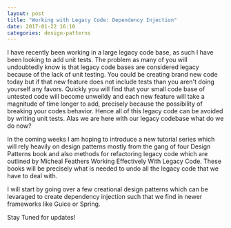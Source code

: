```yaml
---
layout: post
title: "Working with Legacy Code: Dependency Injection"
date: 2017-01-22 16:10
categories: design-patterns
---
```


I have recently been working in a large legacy code base, as such I have been looking to add unit tests.  The problem as many of you will undoubtedly know is that legacy code bases are considered legacy because of the lack of unit testing.  You could be creating brand new code today but if that new feature does not include tests than you aren't doing yourself any favors.  Quickly you will find that your small code base of untested code will become unweildy and each new feature will take a magnitude of time longer to add, precisely because the possibility of breaking your codes behavior.  Hence all of this legacy code can be avoided by writing unit tests.  Alas we are here with our legacy codebase what do we do now?

In the coming weeks I am hoping to introduce a new tutorial series which will rely heavily on design patterns mostly from the gang of four Design Patterns book and also methods for refactoring legacy code which are outlined by Micheal Feathers Working Effectively With Legacy Code.  These books will be precisely what is needed to undo all the legacy code that we have to deal with.  

I will start by going over a few creational design patterns which can be levaraged to create dependency injection such that we find in newer frameworks like Guice or Spring.

Stay Tuned for updates!
